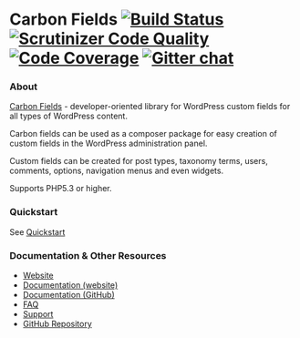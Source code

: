 # Carbon Fields [![Build Status](https://travis-ci.org/htmlburger/carbon-fields.svg?branch=master)](https://travis-ci.org/htmlburger/carbon-fields) [![Scrutinizer Code Quality](https://scrutinizer-ci.com/g/htmlburger/carbon-fields/badges/quality-score.png?b=master)](https://scrutinizer-ci.com/g/htmlburger/carbon-fields/?branch=master) [![Code Coverage](https://scrutinizer-ci.com/g/htmlburger/carbon-fields/badges/coverage.png?b=master)](https://scrutinizer-ci.com/g/htmlburger/carbon-fields/?branch=master) [![Gitter chat](https://badges.gitter.im/carbon-fields/Lobby.png)](https://gitter.im/carbon-fields/Lobby)

### About

[Carbon Fields](http://carbonfields.net/) - developer-oriented library for WordPress custom fields for all types of WordPress content. 

Carbon fields can be used as a composer package for easy creation of custom fields in the WordPress administration panel. 

Custom fields can be created for post types, taxonomy terms, users, comments, options, navigation menus and even widgets.

Supports PHP5.3 or higher.

### Quickstart

See [Quickstart](https://github.com/htmlburger/carbon-fields-docs/tree/master/documentation/10-quickstart.md)

### Documentation & Other Resources

* [Website](http://carbonfields.net/)
* [Documentation (website)](http://carbonfields.net/docs/)
* [Documentation (GitHub)](https://github.com/htmlburger/carbon-fields-docs)
* [FAQ](http://carbonfields.net/faq/)
* [Support](http://carbonfields.net/support/)
* [GitHub Repository](https://github.com/htmlburger/carbon-fields)
